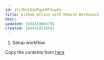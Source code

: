```yaml
---
id: jFzJKnCSxUPgyURFIeaYx
title: GitHub Action with Remote Workspace
desc: ''
updated: 1634319665798
created: 1634318536581
---
```



1. Setup workflow

Copy the contents from [here](https://gist.github.com/kevinslin/56810d500f28c3887b66ce737a37ef94)

<script src="https://gist.github.com/kevinslin/56810d500f28c3887b66ce737a37ef94.js"></script>
